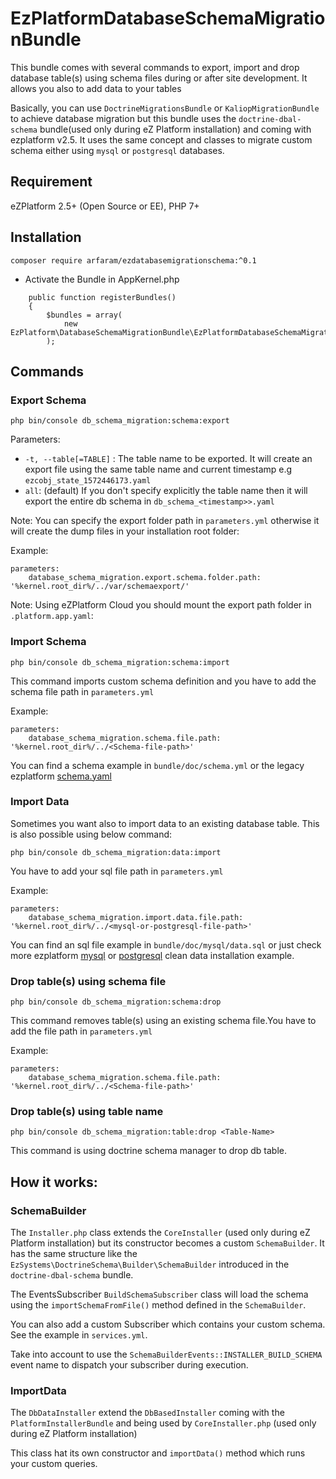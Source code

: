 # EzPlatformDatabaseSchemaMigrationBundle

This bundle comes with several commands to export, import and drop database table(s) using schema files during or after site development. It allows you also to add data to your tables

Basically, you can use `DoctrineMigrationsBundle` or `KaliopMigrationBundle` to achieve database migration but this bundle uses the `doctrine-dbal-schema` bundle(used only during eZ Platform installation) and coming with ezplatform v2.5. It uses the same concept and classes to migrate custom schema either using `mysql` or `postgresql` databases.  

## Requirement

eZPlatform 2.5+ (Open Source or EE), PHP 7+

## Installation

```
composer require arfaram/ezdatabasemigrationschema:^0.1
```
- Activate the Bundle in AppKernel.php

```
    public function registerBundles()
    {
        $bundles = array(
            new EzPlatform\DatabaseSchemaMigrationBundle\EzPlatformDatabaseSchemaMigrationBundle(),
        );
```

## Commands

### Export Schema

```
php bin/console db_schema_migration:schema:export
```

Parameters:

- `-t, --table[=TABLE]` : The table name to be exported. It will create an export file using the same table name and current timestamp e.g `ezcobj_state_1572446173.yaml`
- `all`: (default) If you don't specify explicitly the table name then it will export the entire db schema in `db_schema_<timestamp>>.yaml`

Note: You can specify the export folder path in `parameters.yml` otherwise it will create the dump files in your installation root folder:

Example:
```
parameters:
    database_schema_migration.export.schema.folder.path: '%kernel.root_dir%/../var/schemaexport/'
```

Note: Using eZPlatform Cloud you should mount the export path folder in `.platform.app.yaml`:

### Import Schema

```
php bin/console db_schema_migration:schema:import
```

This command imports custom schema definition and you have to add the schema file path in `parameters.yml`

Example:

```
parameters:
    database_schema_migration.schema.file.path: '%kernel.root_dir%/../<Schema-file-path>'
```

You can find a schema example in `bundle/doc/schema.yml` or the legacy ezplatform [schema.yaml](https://github.com/ezsystems/ezpublish-kernel/blob/master/eZ/Bundle/EzPublishCoreBundle/Resources/config/storage/legacy/schema.yaml)

### Import Data

Sometimes you want also to import data to an existing database table. This is also possible using below command:

```
php bin/console db_schema_migration:data:import
```

You have to add your sql file path in `parameters.yml`

Example:

```
parameters:
    database_schema_migration.import.data.file.path: '%kernel.root_dir%/../<mysql-or-postgresql-file-path>'
```

You can find an sql file example in `bundle/doc/mysql/data.sql` or just check more ezplatform [mysql](https://github.com/ezsystems/ezpublish-kernel/blob/master/data/mysql/cleandata.sql) or [postgresql](https://github.com/ezsystems/ezpublish-kernel/blob/master/data/postgresql/cleandata.sql) clean data installation example.

### Drop table(s) using schema file

```
php bin/console db_schema_migration:schema:drop
```

This command removes table(s) using an existing schema file.You have to add the file path in `parameters.yml`

Example:

```
parameters:
    database_schema_migration.schema.file.path: '%kernel.root_dir%/../<Schema-file-path>'
```

### Drop table(s) using table name

```
php bin/console db_schema_migration:table:drop <Table-Name>
```

This command is using doctrine schema manager to drop db table.


## How it works:


### SchemaBuilder

The `Installer.php` class extends the `CoreInstaller` (used only during eZ Platform installation) but its constructor becomes a custom `SchemaBuilder`. It has the same structure like the `EzSystems\DoctrineSchema\Builder\SchemaBuilder` introduced in the `doctrine-dbal-schema` bundle.

The EventsSubscriber `BuildSchemaSubscriber` class will load the schema using the `importSchemaFromFile()`  method defined in the `SchemaBuilder`.

You can also add a custom Subscriber which contains your custom schema. See the example in `services.yml`. 

Take into account to use the `SchemaBuilderEvents::INSTALLER_BUILD_SCHEMA` event name to dispatch your subscriber during execution.

### ImportData

The `DbDataInstaller` extend the `DbBasedInstaller` coming with the `PlatformInstallerBundle` and being used by 
 `CoreInstaller.php` (used only during eZ Platform installation)

This class hat its own constructor and `importData()` method which runs your custom queries.
